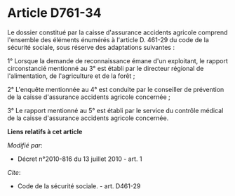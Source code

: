 # Article D761-34

Le dossier constitué par la caisse d'assurance accidents agricole comprend l'ensemble des éléments énumérés à l'article D.
461-29 du code de la sécurité sociale, sous réserve des adaptations suivantes :

1° Lorsque la demande de reconnaissance émane d'un exploitant, le rapport circonstancié mentionné au 3° est établi par le
directeur régional de l'alimentation, de l'agriculture et de la forêt ;

2° L'enquête mentionnée au 4° est conduite par le conseiller de prévention de la caisse d'assurance accidents agricole
concernée ;

3° Le rapport mentionné au 5° est établi par le service du contrôle médical de la caisse d'assurance accidents agricole
concernée.

**Liens relatifs à cet article**

_Modifié par_:

  - Décret n°2010-816 du 13 juillet 2010 - art. 1

_Cite_:

  - Code de la sécurité sociale. - art. D461-29
